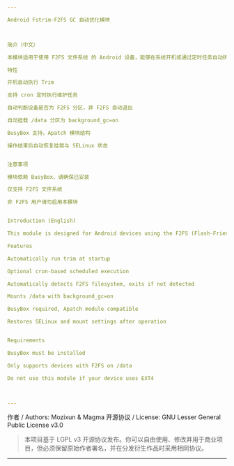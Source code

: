```yaml
---

Android Fstrim-F2FS GC 自动优化模块



简介（中文）

本模块适用于使用 F2FS 文件系统 的 Android 设备，能够在系统开机或通过定时任务自动执行磁盘 TRIM 优化 与 垃圾回收（GC）操作，维持闪存性能，延长设备寿命。

特性

开机自动执行 Trim

支持 cron 定时执行维护任务

自动判断设备是否为 F2FS 分区，非 F2FS 自动退出

自动挂载 /data 分区为 background_gc=on

BusyBox 支持，Apatch 模块结构

操作结束后自动恢复挂载与 SELinux 状态


注意事项

模块依赖 BusyBox，请确保已安装

仅支持 F2FS 文件系统

非 F2FS 用户请勿启用本模块


Introduction (English)

This module is designed for Android devices using the F2FS (Flash-Friendly File System). It automatically performs disk TRIM and garbage collection (GC) on boot or at scheduled intervals to maintain flash performance and extend device lifespan.

Features

Automatically run trim at startup

Optional cron-based scheduled execution

Automatically detects F2FS filesystem, exits if not detected

Mounts /data with background_gc=on

BusyBox required, Apatch module compatible

Restores SELinux and mount settings after operation


Requirements

BusyBox must be installed

Only supports devices with F2FS on /data

Do not use this module if your device uses EXT4



---
```


作者 / Authors: Mozixun & Magma
开源协议 / License: GNU Lesser General Public License v3.0

> 本项目基于 LGPL v3 开源协议发布。你可以自由使用、修改并用于商业项目，但必须保留原始作者署名，并在分发衍生作品时采用相同协议。




---
